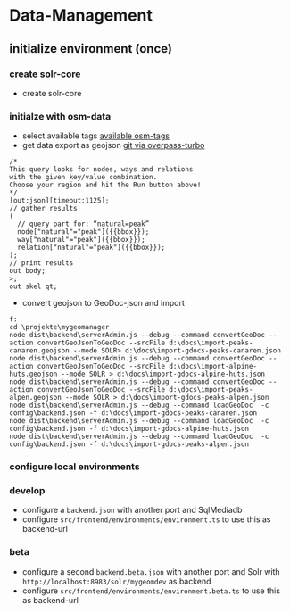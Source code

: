 # Data-Management

## initialize environment (once)

### create solr-core
- create solr-core

### initialze with osm-data
- select available tags [available osm-tags](https://taginfo.openstreetmap.org/tags/natural=peak#overview)
- get data export as geojson  [git via overpass-turbo](http://overpass-turbo.eu/#)
```
/*
This query looks for nodes, ways and relations 
with the given key/value combination.
Choose your region and hit the Run button above!
*/
[out:json][timeout:1125];
// gather results
(
  // query part for: “natural=peak”
  node["natural"="peak"]({{bbox}});
  way["natural"="peak"]({{bbox}});
  relation["natural"="peak"]({{bbox}});
);
// print results
out body;
>;
out skel qt;
```
- convert geojson to GeoDoc-json and import
```
f:
cd \projekte\mygeomanager
node dist\backend\serverAdmin.js --debug --command convertGeoDoc --action convertGeoJsonToGeoDoc --srcFile d:\docs\import-peaks-canaren.geojson --mode SOLR> d:\docs\import-gdocs-peaks-canaren.json
node dist\backend\serverAdmin.js --debug --command convertGeoDoc --action convertGeoJsonToGeoDoc --srcFile d:\docs\import-alpine-huts.geojson --mode SOLR > d:\docs\import-gdocs-alpine-huts.json
node dist\backend\serverAdmin.js --debug --command convertGeoDoc --action convertGeoJsonToGeoDoc --srcFile d:\docs\import-peaks-alpen.geojson --mode SOLR > d:\docs\import-gdocs-peaks-alpen.json
node dist\backend\serverAdmin.js --debug --command loadGeoDoc  -c config\backend.json -f d:\docs\import-gdocs-peaks-canaren.json
node dist\backend\serverAdmin.js --debug --command loadGeoDoc  -c config\backend.json -f d:\docs\import-gdocs-alpine-huts.json
node dist\backend\serverAdmin.js --debug --command loadGeoDoc  -c config\backend.json -f d:\docs\import-gdocs-peaks-alpen.json
```

### configure local environments

### develop 
- configure a ```backend.json``` with another port and SqlMediadb
- configure ```src/frontend/environments/environment.ts``` to use this as backend-url 

### beta
- configure a second ```backend.beta.json``` with another port and Solr with ```http://localhost:8983/solr/mygeomdev``` as backend
- configure ```src/frontend/environments/environment.beta.ts``` to use this as backend-url 


